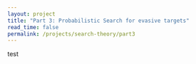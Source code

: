 ```yaml
---
layout: project
title: "Part 3: Probabilistic Search for evasive targets"
read_time: false
permalink: /projects/search-theory/part3
---
```

test
